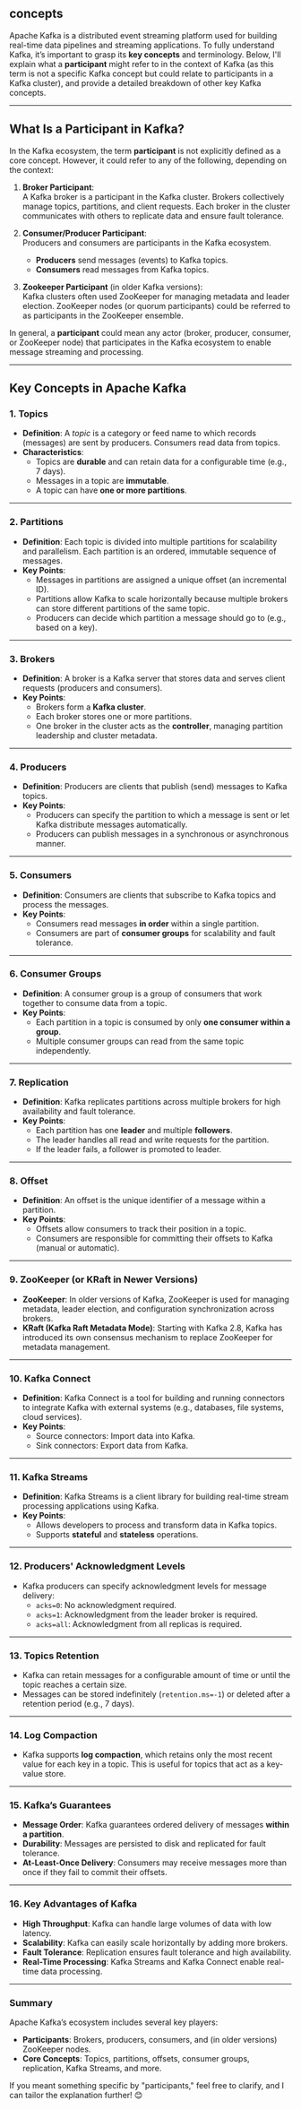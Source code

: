 ## concepts

Apache Kafka is a distributed event streaming platform used for building real-time data pipelines and streaming applications. To fully understand Kafka, it’s important to grasp its **key concepts** and terminology. Below, I'll explain what a **participant** might refer to in the context of Kafka (as this term is not a specific Kafka concept but could relate to participants in a Kafka cluster), and provide a detailed breakdown of other key Kafka concepts.

---

## **What Is a Participant in Kafka?**
In the Kafka ecosystem, the term **participant** is not explicitly defined as a core concept. However, it could refer to any of the following, depending on the context:

1. **Broker Participant**:  
   A Kafka broker is a participant in the Kafka cluster. Brokers collectively manage topics, partitions, and client requests. Each broker in the cluster communicates with others to replicate data and ensure fault tolerance.

2. **Consumer/Producer Participant**:  
   Producers and consumers are participants in the Kafka ecosystem.
    - **Producers** send messages (events) to Kafka topics.
    - **Consumers** read messages from Kafka topics.

3. **Zookeeper Participant** (in older Kafka versions):  
   Kafka clusters often used ZooKeeper for managing metadata and leader election. ZooKeeper nodes (or quorum participants) could be referred to as participants in the ZooKeeper ensemble.

In general, a **participant** could mean any actor (broker, producer, consumer, or ZooKeeper node) that participates in the Kafka ecosystem to enable message streaming and processing.

---

## **Key Concepts in Apache Kafka**

### **1. Topics**
- **Definition**: A *topic* is a category or feed name to which records (messages) are sent by producers. Consumers read data from topics.
- **Characteristics**:
    - Topics are **durable** and can retain data for a configurable time (e.g., 7 days).
    - Messages in a topic are **immutable**.
    - A topic can have **one or more partitions**.

---

### **2. Partitions**
- **Definition**: Each topic is divided into multiple partitions for scalability and parallelism. Each partition is an ordered, immutable sequence of messages.
- **Key Points**:
    - Messages in partitions are assigned a unique offset (an incremental ID).
    - Partitions allow Kafka to scale horizontally because multiple brokers can store different partitions of the same topic.
    - Producers can decide which partition a message should go to (e.g., based on a key).

---

### **3. Brokers**
- **Definition**: A broker is a Kafka server that stores data and serves client requests (producers and consumers).
- **Key Points**:
    - Brokers form a **Kafka cluster**.
    - Each broker stores one or more partitions.
    - One broker in the cluster acts as the **controller**, managing partition leadership and cluster metadata.

---

### **4. Producers**
- **Definition**: Producers are clients that publish (send) messages to Kafka topics.
- **Key Points**:
    - Producers can specify the partition to which a message is sent or let Kafka distribute messages automatically.
    - Producers can publish messages in a synchronous or asynchronous manner.

---

### **5. Consumers**
- **Definition**: Consumers are clients that subscribe to Kafka topics and process the messages.
- **Key Points**:
    - Consumers read messages **in order** within a single partition.
    - Consumers are part of **consumer groups** for scalability and fault tolerance.

---

### **6. Consumer Groups**
- **Definition**: A consumer group is a group of consumers that work together to consume data from a topic.
- **Key Points**:
    - Each partition in a topic is consumed by only **one consumer within a group**.
    - Multiple consumer groups can read from the same topic independently.

---

### **7. Replication**
- **Definition**: Kafka replicates partitions across multiple brokers for high availability and fault tolerance.
- **Key Points**:
    - Each partition has one **leader** and multiple **followers**.
    - The leader handles all read and write requests for the partition.
    - If the leader fails, a follower is promoted to leader.

---

### **8. Offset**
- **Definition**: An offset is the unique identifier of a message within a partition.
- **Key Points**:
    - Offsets allow consumers to track their position in a topic.
    - Consumers are responsible for committing their offsets to Kafka (manual or automatic).

---

### **9. ZooKeeper (or KRaft in Newer Versions)**
- **ZooKeeper**: In older versions of Kafka, ZooKeeper is used for managing metadata, leader election, and configuration synchronization across brokers.
- **KRaft (Kafka Raft Metadata Mode)**: Starting with Kafka 2.8, Kafka has introduced its own consensus mechanism to replace ZooKeeper for metadata management.

---

### **10. Kafka Connect**
- **Definition**: Kafka Connect is a tool for building and running connectors to integrate Kafka with external systems (e.g., databases, file systems, cloud services).
- **Key Points**:
    - Source connectors: Import data into Kafka.
    - Sink connectors: Export data from Kafka.

---

### **11. Kafka Streams**
- **Definition**: Kafka Streams is a client library for building real-time stream processing applications using Kafka.
- **Key Points**:
    - Allows developers to process and transform data in Kafka topics.
    - Supports **stateful** and **stateless** operations.

---

### **12. Producers' Acknowledgment Levels**
- Kafka producers can specify acknowledgment levels for message delivery:
    - `acks=0`: No acknowledgment required.
    - `acks=1`: Acknowledgment from the leader broker is required.
    - `acks=all`: Acknowledgment from all replicas is required.

---

### **13. Topics Retention**
- Kafka can retain messages for a configurable amount of time or until the topic reaches a certain size.
- Messages can be stored indefinitely (`retention.ms=-1`) or deleted after a retention period (e.g., 7 days).

---

### **14. Log Compaction**
- Kafka supports **log compaction**, which retains only the most recent value for each key in a topic. This is useful for topics that act as a key-value store.

---

### **15. Kafka’s Guarantees**
- **Message Order**: Kafka guarantees ordered delivery of messages **within a partition**.
- **Durability**: Messages are persisted to disk and replicated for fault tolerance.
- **At-Least-Once Delivery**: Consumers may receive messages more than once if they fail to commit their offsets.

---

### **16. Key Advantages of Kafka**
- **High Throughput**: Kafka can handle large volumes of data with low latency.
- **Scalability**: Kafka can easily scale horizontally by adding more brokers.
- **Fault Tolerance**: Replication ensures fault tolerance and high availability.
- **Real-Time Processing**: Kafka Streams and Kafka Connect enable real-time data processing.

---

### **Summary**

Apache Kafka’s ecosystem includes several key players:
- **Participants**: Brokers, producers, consumers, and (in older versions) ZooKeeper nodes.
- **Core Concepts**: Topics, partitions, offsets, consumer groups, replication, Kafka Streams, and more.

If you meant something specific by "participants," feel free to clarify, and I can tailor the explanation further! 😊